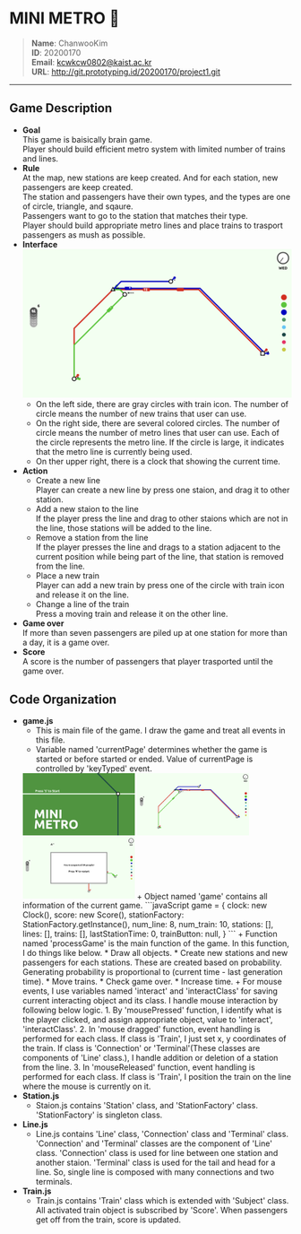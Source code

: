 # **MINI METRO** 🚊
> **Name**: ChanwooKim   
> **ID**: 20200170   
> **Email**: kcwkcw0802@kaist.ac.kr   
> **URL**: http://git.prototyping.id/20200170/project1.git
***

## Game Description
- **Goal**   
This game is baisically brain game.   
Player should build efficient metro system with limited number of trains and lines.   
- **Rule**  
At the map, new stations are keep created. And for each station, new passengers are keep created.   
The station and passengers have their own types, and the types are one of circle, triangle, and sqaure.   
Passengers want to go to the station that matches  their type.   
Player should build appropriate metro lines and place trains to trasport passengers as mush as possible.
- **Interface**   
  ![interface](readme/game_interface.png)
  * On the left side, there are gray circles with train icon. The number of circle means the number of new trains that user can use.
  * On the right side, there are several colored circles. The number of circle means the number of metro lines that user can use. Each of the circle represents the metro line. If the circle is large, it indicates that the metro line is currently being used. 
  * On ther upper right, there is a clock that showing the current time.
- **Action**   
  * Create a new line   
  Player can create a new line by press one staion, and drag it to other station.
  * Add a new staion to the line   
  If the player press the line and drag to other staions which are not in the line, those stations will be added to the line.
  * Remove a station from the line   
  If the player presses the line and drags to a station adjacent to the current position while being part of the line, that station is removed from the line.
  * Place a new train   
  Player can add a new train by press one of the circle with train icon and release it on the line.
  * Change a line of the train   
  Press a moving train and release it on the other line.
- **Game over**   
If more than seven passengers are piled up at one station for more than a day, it is a game over.
- **Score**  
A score is the number of passengers that player trasported until the game over.

## Code Organization
- **game.js**   
  + This is main file of the game. I draw the game and treat all events in this file.
  + Variable named 'currentPage' determines whether the game is started or before started or ended. Value of currentPage is controlled by 'keyTyped' event.   
  <img src="readme/before_game.png" width="200">
  <img src="readme/game_interface.png" width="200">
  <img src="readme/game_ended.png" width="200">
  + Object named 'game' contains all information of the current game.    
    ```javaScript
    game = {
      clock: new Clock(),
      score: new Score(),
      stationFactory: StationFactory.getInstance(),
      num_line: 8,
      num_train: 10,
      stations: [],
      lines: [],
      trains: [],
      lastStationTime: 0,
      trainButton: null,
    }
    ```
  + Function named 'processGame' is the main function of the game. In this function, I do things like below.
    * Draw all objects.
    * Create new stations and new passengers for each stations. These are created based on probability. Generating probability is proportional to (current time - last generation time).
    * Move trains.
    * Check game over.
    * Increase time.
  + For mouse events, I use variables named 'interact' and 'interactClass' for saving current interacting object and its class.   
  I handle mouse interaction by following below logic.
    1. By 'mousePressed' function, I identify what is the player clicked, and assign appropriate object, value to 'interact', 'interactClass'.
    2. In 'mouse dragged' function, event handling is performed for each class. If class is 'Train', I just set x, y coordinates of the train. If class is 'Connection' or 'Terminal'(These classes are components of 'Line' class.), I handle addition or deletion of a station from the line.
    3. In 'mouseReleased' function, event handling is performed for each class. If class is 'Train', I position the train on the line where the mouse is currently on it.
- **Station.js**
  + Staion.js contains 'Station' class, and 'StationFactory' class. 'StationFactory' is singleton class.
- **Line.js**
  + Line.js contains 'Line' class, 'Connection' class and 'Terminal' class. 'Connection' and 'Terminal' classes are the component of 'Line' class. 'Connection' class is used for line between one station and another staion. 'Terminal' class is used for the tail and head for a line. So, single line is composed with many connections and two terminals.
- **Train.js**
  + Train.js contains 'Train' class which is extended with 'Subject' class. All activated train object is subscribed by 'Score'. When passengers get off from the train, score is updated.


